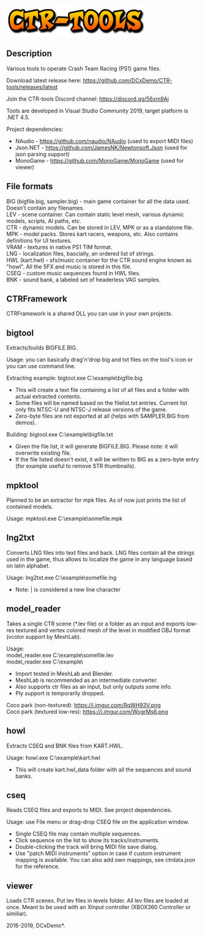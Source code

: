 ![CTR-tools](ctr-tools-logo.png)

## Description
Various tools to operate Crash Team Racing (PS1) game files.

Download latest release here: https://github.com/DCxDemo/CTR-tools/releases/latest

Join the CTR-tools Discord channel: https://discord.gg/56xm9Aj

Tools are developed in Visual Studio Community 2019, target platform is .NET 4.5.

Project dependencies:
* NAudio - https://github.com/naudio/NAudio (used to export MIDI files)
* Json.NET - https://github.com/JamesNK/Newtonsoft.Json (used for json parsing support)
* MonoGame - https://github.com/MonoGame/MonoGame (used for viewer)

## File formats
BIG (bigfile.big, sampler.big) - main game container for all the data used. Doesn't contain any filenames.\
LEV - scene container. Can contain static level mesh, various dynamic models, scripts, AI paths, etc.\
CTR - dynamic models. Can be stored in LEV, MPK or as a standalone file.\
MPK - model packs. Stores kart racers, weapons, etc. Also contains definitions for UI textures.\
VRAM - textures in native PS1 TIM format.\
LNG - localization files, bascially, an ordered list of strings.\
HWL (kart.hwl) - sfx/music container for the CTR sound engine known as "howl". All the SFX and music is stored in this file.\
CSEQ - custom music sequences found in HWL files.\
BNK - sound bank, a labeled set of headerless VAG samples.

## CTRFramework
CTRFramework is a shared DLL you can use in your own projects.

## bigtool
Extracts/builds BIGFILE.BIG.

Usage: you can basically drag'n'drop big and txt files on the tool's icon or you can use command line.

Extracting example: bigtool.exe C:\example\bigfile.big
* This will create a text file containing a list of all files and a folder with actual extracted contents. 
* Some files will be named based on the filelist.txt entries. Current list only fits NTSC-U and NTSC-J release versions of the game.
* Zero-byte files are not exported at all (helps with SAMPLER.BIG from demos).

Building: bigtool.exe C:\example\bigfile.txt
* Given the file list, it will generate BIGFILE.BIG. Please note: it will overwrite existing file.
* If the file listed doesn't exist, it will be written to BIG as a zero-byte entry (for example useful to remove STR thumbnails).

## mpktool
Planned to be an extractor for mpk files. As of now just prints the list of contained models.

Usage: mpktool.exe C:\example\somefile.mpk

## lng2txt
Converts LNG files into text files and back. LNG files contain all the strings used in the game, thus allows to localize the game in any language based on latin alphabet.

Usage: lng2txt.exe C:\example\somefile.lng
* Note: | is considered a new line character

## model_reader
Takes a single CTR scene (\*.lev file) or a folder as an input and exports low-res textured and vertex colored mesh of the level in modified OBJ format (vcolor support by MeshLab).

Usage:\
model_reader.exe C:\example\somefile.lev\
model_reader.exe C:\example\
* Import tested in MeshLab and Blender.
* MeshLab is recommended as an intermediate converter.
* Also supports ctr files as an input, but only outputs some info.
* Ply support is temporarily dropped.

Coco park (non-textured): https://i.imgur.com/RqWH93V.png \
Coco park (textured low-res): https://i.imgur.com/WogrMs6.png

## howl
Extracts CSEQ and BNK files from KART.HWL.

Usage: howl.exe C:\example\kart.hwl
* This will create kart.hwl_data folder with all the sequences and sound banks.

## cseq
Reads CSEQ files and exports to MIDI. See project dependencies.

Usage: use File menu or drag-drop CSEQ file on the application window.
* Single CSEQ file may contain multiple sequences.
* Click sequence on the list to show its tracks/instruments.
* Double-clicking the track will bring MIDI file save dialog.
* Use "patch MIDI instruments" option in case if custom instrument mapping is available. You can also add own mappings, see ctrdata.json for the reference.

## viewer
Loads CTR scenes. Put lev files in levels folder. All lev files are loaded at once.
Meant to be used with an XInput controller (XBOX360 Controller or similiar).

2016-2019, DCxDemo*.